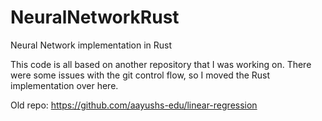 # NeuralNetworkRust
Neural Network implementation in Rust

This code is all based on another repository that I was working on. There were some issues with the git control flow,
so I moved the Rust implementation over here.

Old repo: https://github.com/aayushs-edu/linear-regression